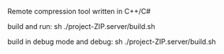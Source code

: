Remote compression tool written in C++/C#

build and run:
sh ./project-ZIP.server/build.sh

build in debug mode and debug:
sh ./project-ZIP.server/build.sh
